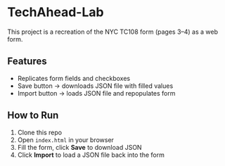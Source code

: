 # TechAhead-Lab

This project is a recreation of the NYC TC108 form (pages 3–4) as a web form.

## Features
- Replicates form fields and checkboxes
- Save button → downloads JSON file with filled values
- Import button → loads JSON file and repopulates form

## How to Run
1. Clone this repo
2. Open `index.html` in your browser
3. Fill the form, click **Save** to download JSON
4. Click **Import** to load a JSON file back into the form
